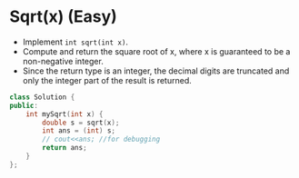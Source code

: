 # Sqrt(x) (Easy)

* Implement `int sqrt(int x)`.
* Compute and return the square root of x, where x is guaranteed to be a non-negative integer.
* Since the return type is an integer, the decimal digits are truncated and only the integer part of the result is returned.

```c++
class Solution {
public:
    int mySqrt(int x) {
        double s = sqrt(x);
        int ans = (int) s;
        // cout<<ans; //for debugging
        return ans;
    }
};
```